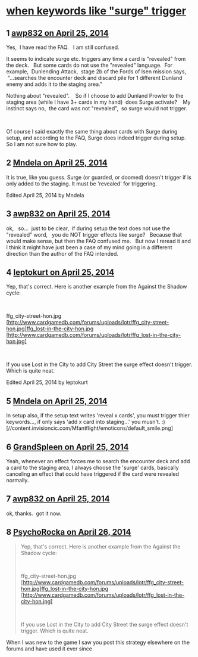# [when keywords like &quot;surge&quot; trigger](https://community.fantasyflightgames.com/topic/104746-when-keywords-like-surge-trigger/)

## 1 [awp832 on April 25, 2014](https://community.fantasyflightgames.com/topic/104746-when-keywords-like-surge-trigger/?do=findComment&comment=1061433)

Yes,  I have read the FAQ.   I am still confused.  

It seems to indicate surge etc. triggers any time a card is "revealed" from the deck.   But some cards do not use the "revealed" language.  For example,  Dunlending Attack,  stage 2b of the Fords of Isen mission says,  "...searches the encounter deck and discard pile for 1 different Dunland enemy and adds it to the staging area."

Nothing about "revealed".    So if I choose to add Dunland Prowler to the staging area (while I have 3+ cards in my hand)  does Surge activate?    My instinct says no,  the card was not "revealed",  so surge would not trigger.

 

Of course I said exactly the same thing about cards with Surge during setup, and according to the FAQ, Surge does indeed trigger during setup.   So I am not sure how to play.

## 2 [Mndela on April 25, 2014](https://community.fantasyflightgames.com/topic/104746-when-keywords-like-surge-trigger/?do=findComment&comment=1061469)

It is true, like you guess. Surge (or guarded, or doomed) doesn't trigger if is only added to the staging. It must be 'revealed' for triggering.

Edited April 25, 2014 by Mndela

## 3 [awp832 on April 25, 2014](https://community.fantasyflightgames.com/topic/104746-when-keywords-like-surge-trigger/?do=findComment&comment=1061475)

ok,   so...  just to be clear,  if during setup the text does not use the "revealed" word,   you do NOT trigger effects like surge?   Because that would make sense, but then the FAQ confused me.   But now I reread it and I think it might have just been a case of my mind going in a different direction than the author of the FAQ intended.

## 4 [leptokurt on April 25, 2014](https://community.fantasyflightgames.com/topic/104746-when-keywords-like-surge-trigger/?do=findComment&comment=1061680)

Yep, that's correct. Here is another example from the Against the Shadow cycle:

 

ffg_city-street-hon.jpg [http://www.cardgamedb.com/forums/uploads/lotr/ffg_city-street-hon.jpg]ffg_lost-in-the-city-hon.jpg [http://www.cardgamedb.com/forums/uploads/lotr/ffg_lost-in-the-city-hon.jpg]

 

If you use Lost in the City to add City Street the surge effect doesn't trigger. Which is quite neat.

Edited April 25, 2014 by leptokurt

## 5 [Mndela on April 25, 2014](https://community.fantasyflightgames.com/topic/104746-when-keywords-like-surge-trigger/?do=findComment&comment=1061692)

In setup also, if the setup text writes 'reveal x cards', you must trigger thier keywords..., if only says 'add x card into staging...' you musn't. :) [//content.invisioncic.com/Mfantflight/emoticons/default_smile.png]

## 6 [GrandSpleen on April 25, 2014](https://community.fantasyflightgames.com/topic/104746-when-keywords-like-surge-trigger/?do=findComment&comment=1062260)

Yeah, whenever an effect forces me to search the encounter deck and add a card to the staging area, I always choose the 'surge' cards, basically canceling an effect that could have triggered if the card were revealed normally.

## 7 [awp832 on April 25, 2014](https://community.fantasyflightgames.com/topic/104746-when-keywords-like-surge-trigger/?do=findComment&comment=1062311)

ok, thanks.  got it now.

## 8 [PsychoRocka on April 26, 2014](https://community.fantasyflightgames.com/topic/104746-when-keywords-like-surge-trigger/?do=findComment&comment=1062796)

> Yep, that's correct. Here is another example from the Against the Shadow cycle:
> 
>  
> 
> ffg_city-street-hon.jpg [http://www.cardgamedb.com/forums/uploads/lotr/ffg_city-street-hon.jpg]ffg_lost-in-the-city-hon.jpg [http://www.cardgamedb.com/forums/uploads/lotr/ffg_lost-in-the-city-hon.jpg]
> 
>  
> 
> If you use Lost in the City to add City Street the surge effect doesn't trigger. Which is quite neat.

When I was new to the game I saw you post this strategy elsewhere on the forums and have used it ever since

